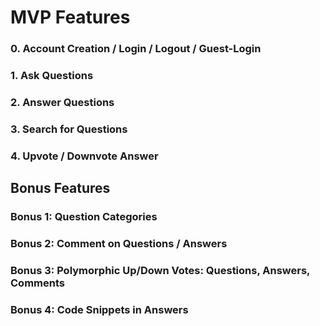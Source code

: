 
# MVP Features

### 0. Account Creation / Login / Logout / Guest-Login

### 1. Ask Questions


### 2. Answer Questions


### 3. Search for Questions


### 4. Upvote / Downvote Answer

## Bonus Features

### Bonus 1: Question Categories

### Bonus 2: Comment on Questions / Answers

### Bonus 3: Polymorphic Up/Down Votes: Questions, Answers, Comments

### Bonus 4: Code Snippets in Answers


